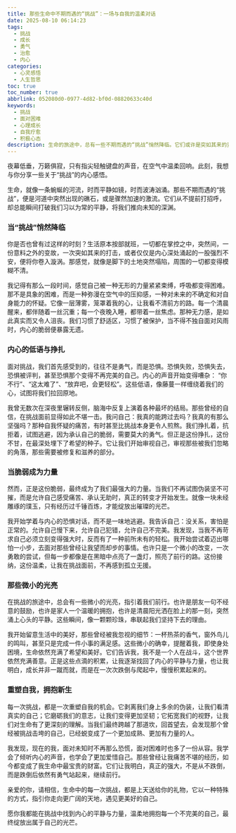 ```yaml
---
title: 那些生命中不期而遇的“挑战”：一场与自我的温柔对话
date: 2025-08-10 06:14:23
tags:
  - 挑战
  - 成长
  - 勇气
  - 治愈
  - 内心
categories:
  - 心灵感悟
  - 人生哲思
toc: true
toc_number: true
abbrlink: 052080d0-0977-4d82-bf0d-08820633c40d
keywords:
  - 挑战
  - 面对困难
  - 心理成长
  - 自我疗愈
  - 积极心态
description: 生命的旅途中，总有一些不期而遇的“挑战”悄然降临。它们或许是突如其来的变故，或许是内心深处的迷茫与挣扎。这篇文章，将带你走进那些面对挑战时的真实心境，感受从脆弱到坚韧的蜕变，并温柔地告诉你，每一次挑战，都是一次与自我深度对话的机会，一次重塑自我的旅程。
---
```


夜幕低垂，万籁俱寂，只有指尖轻触键盘的声音，在空气中温柔回响。此刻，我想与你分享一些关于“挑战”的内心感悟。

生命，就像一条蜿蜒的河流，时而平静如镜，时而波涛汹涌。那些不期而遇的“挑战”，便是河道中突然出现的礁石，或是骤然加速的激流。它们从不提前打招呼，却总能瞬间打破我们习以为常的平静，将我们推向未知的深渊。

### 当“挑战”悄然降临

你是否也曾有过这样的时刻？生活原本按部就班，一切都在掌控之中，突然间，一份意料之外的变故，一次突如其来的打击，或者仅仅是内心深处涌起的一股强烈不安，便将你卷入漩涡。那感觉，就像是脚下的土地突然塌陷，周围的一切都变得模糊不清。

我记得有那么一段时间，感觉自己被一种无形的力量紧紧束缚，呼吸都变得困难。那不是具象的困难，而是一种弥漫在空气中的压抑感，一种对未来的不确定和对自身能力的怀疑。它像一层薄雾，笼罩着我的心，让我看不清前方的路。每一个清晨醒来，都伴随着一丝沉重；每一个夜晚入睡，都带着一丝焦虑。那种无力感，是如此真实而又令人沮丧。我们习惯了舒适区，习惯了被保护，当不得不独自面对风雨时，内心的脆弱便暴露无遗。

### 内心的低语与挣扎

面对挑战，我们首先感受到的，往往不是勇气，而是恐惧。恐惧失败，恐惧失去，恐惧被评判，甚至恐惧那个变得不再完美的自己。内心的声音开始变得嘈杂： “你不行”、“这太难了”、“放弃吧，会更轻松”。这些低语，像藤蔓一样缠绕着我们的心，试图将我们拉回原地。

我曾无数次在深夜里辗转反侧，脑海中反复上演着各种最坏的结局。那些曾经的自信，在挑战面前显得如此不堪一击。我问自己：我真的能跨过去吗？我真的有那么坚强吗？那种自我怀疑的痛苦，有时甚至比挑战本身更令人煎熬。我们挣扎着，抗拒着，试图逃避，因为承认自己的脆弱，需要莫大的勇气。但正是这份挣扎，这份不甘，在最深处埋下了希望的种子。它让我们开始审视自己，审视那些被我们忽略的角落，那些需要被修复和滋养的部分。

### 当脆弱成为力量

然而，正是这份脆弱，最终成为了我们最强大的力量。当我们不再试图伪装坚不可摧，而是允许自己感受痛苦、承认无助时，真正的转变才开始发生。就像一块未经雕琢的璞玉，只有经历过千锤百炼，才能绽放出璀璨的光芒。

我开始学着与内心的恐惧对话，而不是一味地逃避。我告诉自己：没关系，害怕是正常的。允许自己慢下来，允许自己犯错，允许自己不完美。我发现，当我不再苛求自己必须立刻变得强大时，反而有了一种前所未有的轻松。我开始尝试着迈出哪怕一小步，去面对那些曾经让我望而却步的事情。也许只是一个微小的改变，一次勇敢的尝试，但每一步都像是在黑暗中点亮了一盏灯，照亮了前行的路。这份接纳，这份温柔，让我在挑战面前，不再感到孤立无援。

### 那些微小的光亮

在挑战的旅途中，总会有一些微小的光亮，指引着我们前行。也许是朋友一句不经意的鼓励，也许是家人一个温暖的拥抱，也许是清晨阳光洒在脸上的那一刻，突然涌上心头的平静。这些瞬间，像一颗颗珍珠，串联起我们坚持下去的理由。

我开始留意生活中的美好，那些曾经被我忽视的细节：一杯热茶的香气，窗外鸟儿的鸣叫，甚至只是完成一件小事的满足感。这些微小的确幸，提醒着我，即使身处困境，生命依然充满了希望和美好。它们告诉我，我不是一个人在战斗，这个世界依然充满善意。正是这些点滴的积累，让我逐渐找回了内心的平静与力量，也让我明白，成长并非一蹴而就，而是在一次次跌倒与爬起中，慢慢积累起来的。

### 重塑自我，拥抱新生

每一次挑战，都是一次重塑自我的机会。它剥离我们身上多余的伪装，让我们看清真实的自己；它磨砺我们的意志，让我们变得更加坚韧；它拓宽我们的视野，让我们对生命有了更深刻的理解。当我们最终跨越了那道坎，回首望去，会发现那个曾经被挑战击垮的自己，已经蜕变成了一个更加成熟、更加有力量的人。

我发现，现在的我，面对未知时不再那么恐慌，面对困难时也多了一份从容。我学会了倾听内心的声音，也学会了更加爱惜自己。那些曾经让我痛苦不堪的经历，如今都变成了我生命中最宝贵的财富。它们让我明白，真正的强大，不是从不跌倒，而是跌倒后依然有勇气站起来，继续前行。

亲爱的你，请相信，生命中的每一次挑战，都是上天送给你的礼物，它以一种特殊的方式，指引你走向更广阔的天地，遇见更美好的自己。

愿你我都能在挑战中找到内心的平静与力量，温柔地拥抱每一个不完美的自己，最终绽放出属于自己的光芒。